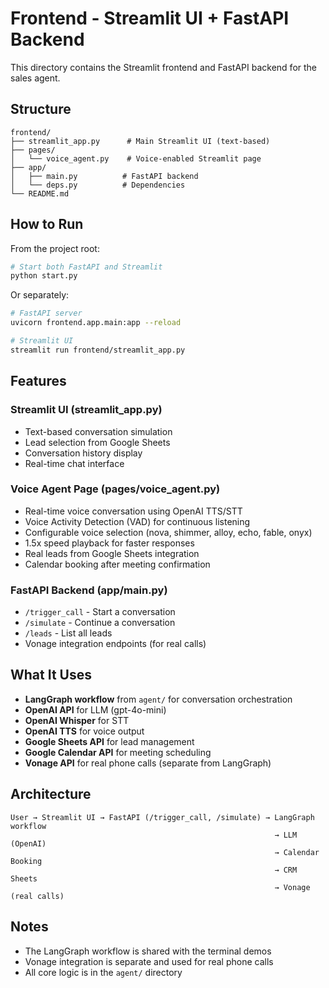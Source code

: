 # Frontend - Streamlit UI + FastAPI Backend

This directory contains the Streamlit frontend and FastAPI backend for the sales agent.

## Structure

```
frontend/
├── streamlit_app.py      # Main Streamlit UI (text-based)
├── pages/
│   └── voice_agent.py    # Voice-enabled Streamlit page
├── app/
│   ├── main.py          # FastAPI backend
│   └── deps.py          # Dependencies
└── README.md
```

## How to Run

From the project root:

```bash
# Start both FastAPI and Streamlit
python start.py
```

Or separately:

```bash
# FastAPI server
uvicorn frontend.app.main:app --reload

# Streamlit UI
streamlit run frontend/streamlit_app.py
```

## Features

### Streamlit UI (streamlit_app.py)
- Text-based conversation simulation
- Lead selection from Google Sheets
- Conversation history display
- Real-time chat interface

### Voice Agent Page (pages/voice_agent.py)
- Real-time voice conversation using OpenAI TTS/STT
- Voice Activity Detection (VAD) for continuous listening
- Configurable voice selection (nova, shimmer, alloy, echo, fable, onyx)
- 1.5x speed playback for faster responses
- Real leads from Google Sheets integration
- Calendar booking after meeting confirmation

### FastAPI Backend (app/main.py)
- `/trigger_call` - Start a conversation
- `/simulate` - Continue a conversation
- `/leads` - List all leads
- Vonage integration endpoints (for real calls)

## What It Uses

- **LangGraph workflow** from `agent/` for conversation orchestration
- **OpenAI API** for LLM (gpt-4o-mini)
- **OpenAI Whisper** for STT
- **OpenAI TTS** for voice output
- **Google Sheets API** for lead management
- **Google Calendar API** for meeting scheduling
- **Vonage API** for real phone calls (separate from LangGraph)

## Architecture

```
User → Streamlit UI → FastAPI (/trigger_call, /simulate) → LangGraph workflow
                                                           → LLM (OpenAI)
                                                           → Calendar Booking
                                                           → CRM Sheets
                                                           → Vonage (real calls)
```

## Notes

- The LangGraph workflow is shared with the terminal demos
- Vonage integration is separate and used for real phone calls
- All core logic is in the `agent/` directory
